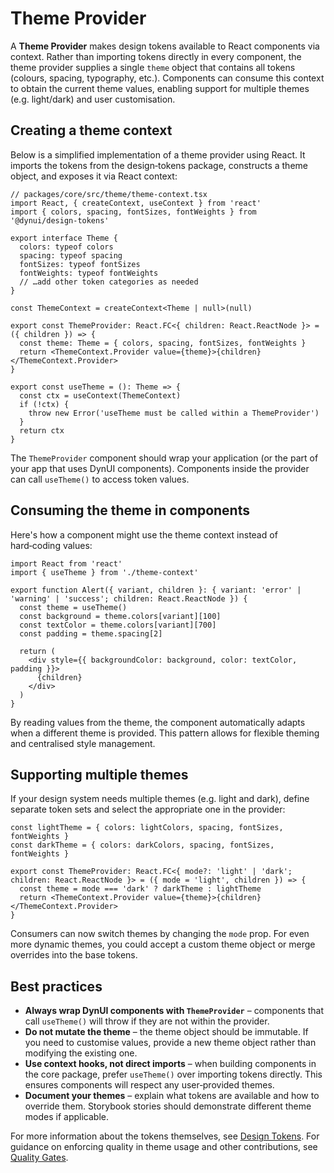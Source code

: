 # Theme Provider

A **Theme Provider** makes design tokens available to React components via context.  Rather than importing tokens directly in every component, the theme provider supplies a single `theme` object that contains all tokens (colours, spacing, typography, etc.).  Components can consume this context to obtain the current theme values, enabling support for multiple themes (e.g. light/dark) and user customisation.

## Creating a theme context

Below is a simplified implementation of a theme provider using React.  It imports the tokens from the design‑tokens package, constructs a theme object, and exposes it via React context:

```tsx
// packages/core/src/theme/theme-context.tsx
import React, { createContext, useContext } from 'react'
import { colors, spacing, fontSizes, fontWeights } from '@dynui/design-tokens'

export interface Theme {
  colors: typeof colors
  spacing: typeof spacing
  fontSizes: typeof fontSizes
  fontWeights: typeof fontWeights
  // …add other token categories as needed
}

const ThemeContext = createContext<Theme | null>(null)

export const ThemeProvider: React.FC<{ children: React.ReactNode }> = ({ children }) => {
  const theme: Theme = { colors, spacing, fontSizes, fontWeights }
  return <ThemeContext.Provider value={theme}>{children}</ThemeContext.Provider>
}

export const useTheme = (): Theme => {
  const ctx = useContext(ThemeContext)
  if (!ctx) {
    throw new Error('useTheme must be called within a ThemeProvider')
  }
  return ctx
}
```

The `ThemeProvider` component should wrap your application (or the part of your app that uses DynUI components).  Components inside the provider can call `useTheme()` to access token values.

## Consuming the theme in components

Here's how a component might use the theme context instead of hard‑coding values:

```tsx
import React from 'react'
import { useTheme } from './theme-context'

export function Alert({ variant, children }: { variant: 'error' | 'warning' | 'success'; children: React.ReactNode }) {
  const theme = useTheme()
  const background = theme.colors[variant][100]
  const textColor = theme.colors[variant][700]
  const padding = theme.spacing[2]

  return (
    <div style={{ backgroundColor: background, color: textColor, padding }}>
      {children}
    </div>
  )
}
```

By reading values from the theme, the component automatically adapts when a different theme is provided.  This pattern allows for flexible theming and centralised style management.

## Supporting multiple themes

If your design system needs multiple themes (e.g. light and dark), define separate token sets and select the appropriate one in the provider:

```tsx
const lightTheme = { colors: lightColors, spacing, fontSizes, fontWeights }
const darkTheme = { colors: darkColors, spacing, fontSizes, fontWeights }

export const ThemeProvider: React.FC<{ mode?: 'light' | 'dark'; children: React.ReactNode }> = ({ mode = 'light', children }) => {
  const theme = mode === 'dark' ? darkTheme : lightTheme
  return <ThemeContext.Provider value={theme}>{children}</ThemeContext.Provider>
}
```

Consumers can now switch themes by changing the `mode` prop.  For even more dynamic themes, you could accept a custom theme object or merge overrides into the base tokens.

## Best practices

* **Always wrap DynUI components with `ThemeProvider`** – components that call `useTheme()` will throw if they are not within the provider.
* **Do not mutate the theme** – the theme object should be immutable.  If you need to customise values, provide a new theme object rather than modifying the existing one.
* **Use context hooks, not direct imports** – when building components in the core package, prefer `useTheme()` over importing tokens directly.  This ensures components will respect any user‑provided themes.
* **Document your themes** – explain what tokens are available and how to override them.  Storybook stories should demonstrate different theme modes if applicable.

For more information about the tokens themselves, see [Design Tokens](design_tokens.md).  For guidance on enforcing quality in theme usage and other contributions, see [Quality Gates](quality_gates.md).
